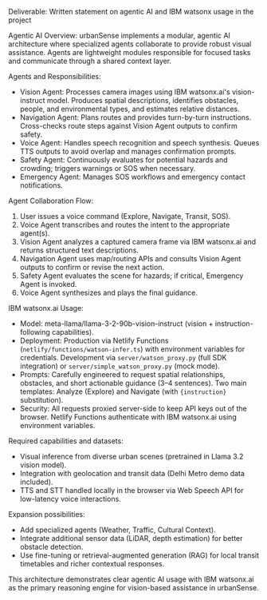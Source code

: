 Deliverable: Written statement on agentic AI and IBM watsonx usage in the project

Agentic AI Overview:
urbanSense implements a modular, agentic AI architecture where specialized agents collaborate to provide robust visual assistance. Agents are lightweight modules responsible for focused tasks and communicate through a shared context layer.

Agents and Responsibilities:
- Vision Agent: Processes camera images using IBM watsonx.ai's vision-instruct model. Produces spatial descriptions, identifies obstacles, people, and environmental types, and estimates relative distances.
- Navigation Agent: Plans routes and provides turn-by-turn instructions. Cross-checks route steps against Vision Agent outputs to confirm safety.
- Voice Agent: Handles speech recognition and speech synthesis. Queues TTS outputs to avoid overlap and manages confirmation prompts.
- Safety Agent: Continuously evaluates for potential hazards and crowding; triggers warnings or SOS when necessary.
- Emergency Agent: Manages SOS workflows and emergency contact notifications.

Agent Collaboration Flow:
1. User issues a voice command (Explore, Navigate, Transit, SOS).
2. Voice Agent transcribes and routes the intent to the appropriate agent(s).
3. Vision Agent analyzes a captured camera frame via IBM watsonx.ai and returns structured text descriptions.
4. Navigation Agent uses map/routing APIs and consults Vision Agent outputs to confirm or revise the next action.
5. Safety Agent evaluates the scene for hazards; if critical, Emergency Agent is invoked.
6. Voice Agent synthesizes and plays the final guidance.

IBM watsonx.ai Usage:
- Model: meta-llama/llama-3-2-90b-vision-instruct (vision + instruction-following capabilities).
- Deployment: Production via Netlify Functions (`netlify/functions/watson-infer.ts`) with environment variables for credentials. Development via `server/watson_proxy.py` (full SDK integration) or `server/simple_watson_proxy.py` (mock mode).
- Prompts: Carefully engineered to request spatial relationships, obstacles, and short actionable guidance (3–4 sentences). Two main templates: Analyze (Explore) and Navigate (with `{instruction}` substitution).
- Security: All requests proxied server-side to keep API keys out of the browser. Netlify Functions authenticate with IBM watsonx.ai using environment variables.

Required capabilities and datasets:
- Visual inference from diverse urban scenes (pretrained in Llama 3.2 vision model).
- Integration with geolocation and transit data (Delhi Metro demo data included).
- TTS and STT handled locally in the browser via Web Speech API for low-latency voice interactions.

Expansion possibilities:
- Add specialized agents (Weather, Traffic, Cultural Context).
- Integrate additional sensor data (LiDAR, depth estimation) for better obstacle detection.
- Use fine-tuning or retrieval-augmented generation (RAG) for local transit timetables and richer contextual responses.

This architecture demonstrates clear agentic AI usage with IBM watsonx.ai as the primary reasoning engine for vision-based assistance in urbanSense.
